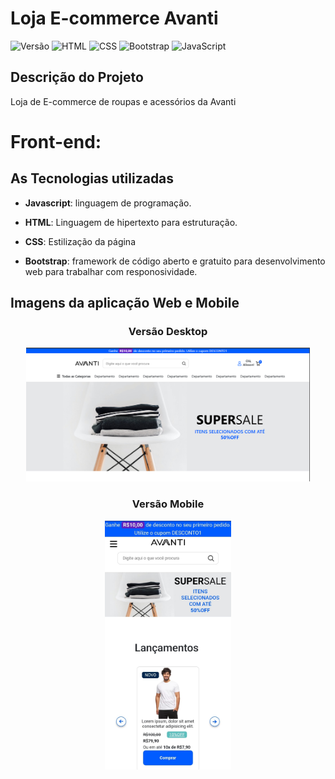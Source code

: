 # Loja E-commerce Avanti
![Versão](https://img.shields.io/badge/Vers%C3%A3o-1.0_-blue)
![HTML](https://img.shields.io/badge/HTML-5-E34F26?logo=html5&logoColor=white)
![CSS](https://img.shields.io/badge/CSS-3-1572B6?logo=css3&logoColor=white)
![Bootstrap](https://img.shields.io/badge/Bootstrap-5-7952B3?logo=bootstrap&logoColor=white)
![JavaScript](https://img.shields.io/badge/JavaScript-ES6-%F7DF1E)

## Descrição do Projeto  

Loja de E-commerce de roupas e acessórios da Avanti

# Front-end:

## As Tecnologias utilizadas

- **Javascript**: linguagem de programação.

- **HTML**: Linguagem de hipertexto para estruturação.
  
-  **CSS**: Estilização da página

- **Bootstrap**:  framework de código aberto e gratuito para desenvolvimento web para trabalhar com responosividade.

## Imagens da aplicação Web e Mobile

<h3 align="center">Versão Desktop</h3>
<p align="center">
  <img src="./assets/capa_web.png" alt="Versão Web" width="90%">
</p>

<h3 align="center">Versão Mobile</h3>
<p align="center">
  <img src="./assets/capa_mobile.jpg" alt="Versão Mobile" width="40%">
</p>











  
